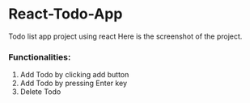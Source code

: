 # React-Todo-App
Todo list app project using react 
Here is the screenshot of the project.


<h3>Functionalities:</h3>
<ol>
  <li> Add Todo by clicking add button</li>
  <li> Add Todo by pressing Enter key</li>
  <li> Delete Todo</li>
 </ol> 
